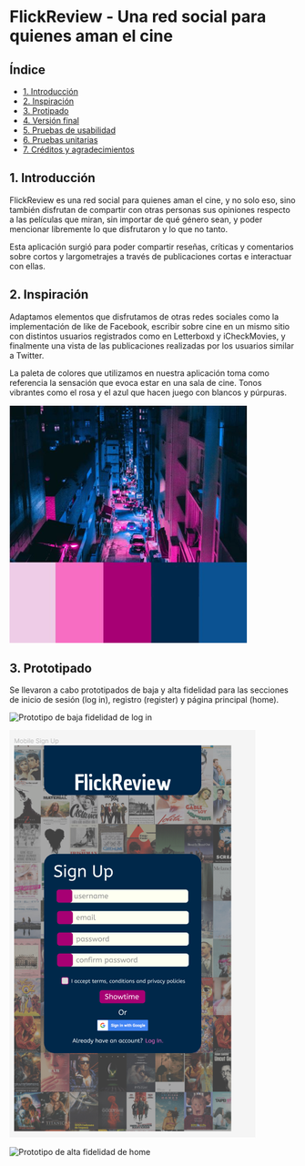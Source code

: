 # FlickReview - Una red social para quienes aman el cine

## Índice

* [1. Introducción](#1-introducción)
* [2. Inspiración](#2-inspiración)
* [3. Protipado](#3-prototipado)
* [4. Versión final](#4-versión-final)
* [5. Pruebas de usabilidad](#5-pruebas-de-usabilidad)
* [6. Pruebas unitarias](#6-pruebas-unitarias)
* [7. Créditos y agradecimientos](#7-créditos-y-agradecimientos)

## 1. Introducción

FlickReview es una red social para quienes aman el cine, y no solo eso, sino también disfrutan de compartir con otras personas
sus opiniones respecto a las películas que miran, sin importar de qué género sean, y poder mencionar libremente lo que disfrutaron
y lo que no tanto.

Esta aplicación surgió para poder compartir reseñas, críticas y comentarios sobre cortos y largometrajes a través 
de publicaciones cortas e interactuar con ellas.


## 2. Inspiración

Adaptamos elementos que disfrutamos de otras redes sociales como la implementación de like de Facebook, 
escribir sobre cine en un mismo sitio con distintos usuarios registrados como en Letterboxd y iCheckMovies, 
y finalmente una vista de las publicaciones realizadas por los usuarios similar a Twitter.

La paleta de colores que utilizamos en nuestra aplicación toma como referencia la sensación que evoca estar 
en una sala de cine. Tonos vibrantes como el rosa y el azul que hacen juego con blancos y púrpuras. 

![Paleta de colores de FlickReview](src/images/colorpalette.png)


## 3. Prototipado

Se llevaron a cabo prototipados de baja y alta fidelidad para las secciones de inicio de sesión (log in), 
registro (register) y página principal (home).

![Prototipo de baja fidelidad de log in](https://trello.com/1/cards/6307c2964902db001fe16f41/attachments/6307f74773a3be01989408e2/previews/6307f74873a3be01989408ef/download/PROTOTIPO_DE_BAJA_FIDELIDAD_Mesa_de_trabajo_1.jpg)

![Prototipo de alta fidelidad de register](src/images/register.PNG)

![Prototipo de alta fidelidad de home](https://trello.com/1/cards/63111bab8866d302276ba2dc/attachments/631125a7c6f94702d6d04223/previews/631125a7c6f94702d6d0422e/download/prototipo_home.PNG.png)

<!-- 
## 4. Versión final

* Este proyecto se debe trabajar en equipos de tres.



## 5. Pruebas de usabilidad

Permite editar perfil.

## 7. Créditos y agradecimientos

El proyecto será _entregado_ s -->

